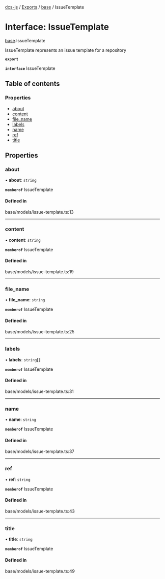 [dcs-js](../README.md) / [Exports](../modules.md) / [base](../modules/base.md) / IssueTemplate

# Interface: IssueTemplate

[base](../modules/base.md).IssueTemplate

IssueTemplate represents an issue template for a repository

**`export`**

**`interface`** IssueTemplate

## Table of contents

### Properties

- [about](base.IssueTemplate.md#about)
- [content](base.IssueTemplate.md#content)
- [file\_name](base.IssueTemplate.md#file_name)
- [labels](base.IssueTemplate.md#labels)
- [name](base.IssueTemplate.md#name)
- [ref](base.IssueTemplate.md#ref)
- [title](base.IssueTemplate.md#title)

## Properties

### <a id="about" name="about"></a> about

• **about**: `string`

**`memberof`** IssueTemplate

#### Defined in

base/models/issue-template.ts:13

___

### <a id="content" name="content"></a> content

• **content**: `string`

**`memberof`** IssueTemplate

#### Defined in

base/models/issue-template.ts:19

___

### <a id="file_name" name="file_name"></a> file\_name

• **file\_name**: `string`

**`memberof`** IssueTemplate

#### Defined in

base/models/issue-template.ts:25

___

### <a id="labels" name="labels"></a> labels

• **labels**: `string`[]

**`memberof`** IssueTemplate

#### Defined in

base/models/issue-template.ts:31

___

### <a id="name" name="name"></a> name

• **name**: `string`

**`memberof`** IssueTemplate

#### Defined in

base/models/issue-template.ts:37

___

### <a id="ref" name="ref"></a> ref

• **ref**: `string`

**`memberof`** IssueTemplate

#### Defined in

base/models/issue-template.ts:43

___

### <a id="title" name="title"></a> title

• **title**: `string`

**`memberof`** IssueTemplate

#### Defined in

base/models/issue-template.ts:49
